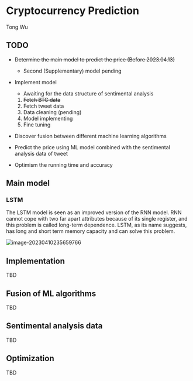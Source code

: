 # Cryptocurrency Prediction
Tong Wu

## TODO
- ~~Determine the main model to predict the price (Before 2023.04.13)~~

  - Second (Supplementary) model pending

- Implement model

  - Awaiting for the data structure of sentimental analysis

  1. ~~Fetch BTC data~~
  2. Fetch tweet data
  3. Data cleaning (pending)
  4. Model implementing
  5. Fine tuning
- Discover fusion between different machine learning algorithms
- Predict the price using ML model combined with the sentimental analysis data of tweet
- Optimism the running time and accuracy

## Main model

### LSTM

The LSTM model is seen as an improved version of the RNN model. RNN cannot cope with two far apart attributes because of its single register, and this problem is called long-term dependence. LSTM, as its name suggests, has long and short term memory capacity and can solve this problem.

![image-20230410235659766](https://images.wu.engineer/images/2023/04/10/image-20230410235659766.png)



## Implementation

TBD

## Fusion of ML algorithms

TBD

## Sentimental analysis data

TBD

## Optimization

TBD
